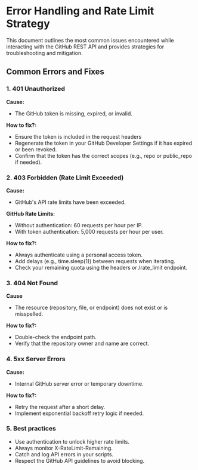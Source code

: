 # Error Handling and Rate Limit Strategy

This document outlines the most common issues encountered while interacting with the GitHub REST API and provides strategies for troubleshooting and mitigation.

## Common Errors and Fixes

### 1. 401 Unauthorized

**Cause:**
- The GitHub token is missing, expired, or invalid.

**How to fix?:**
- Ensure the token is included in the request headers
- Regenerate the token in your GitHub Developer Settings if it has expired or been revoked.
- Confirm that the token has the correct scopes (e.g., repo or public_repo if needed).

### 2. 403 Forbidden (Rate Limit Exceeded)

**Cause:**
- GitHub's API rate limits have been exceeded.

**GitHub Rate Limits:**
- Without authentication: 60 requests per hour per IP.
- With token authentication: 5,000 requests per hour per user.

**How to fix?:**
- Always authenticate using a personal access token.
- Add delays (e.g., time.sleep(1)) between requests when iterating.
- Check your remaining quota using the headers or /rate_limit endpoint.

### 3. 404 Not Found

**Cause**
- The resource (repository, file, or endpoint) does not exist or is misspelled.

**How to fix?:**
- Double-check the endpoint path.
- Verify that the repository owner and name are correct.

### 4. 5xx Server Errors

**Cause:**
- Internal GitHub server error or temporary downtime.

**How to fix?:**
- Retry the request after a short delay.
- Implement exponential backoff retry logic if needed.

### 5. Best practices

- Use authentication to unlock higher rate limits.
- Always monitor X-RateLimit-Remaining.
- Catch and log API errors in your scripts.
- Respect the GitHub API guidelines to avoid blocking.
